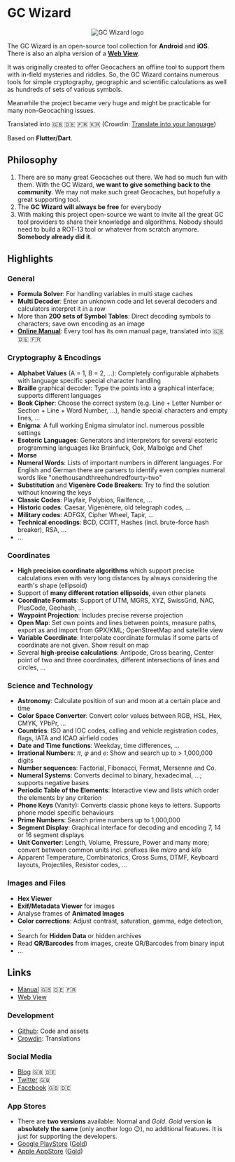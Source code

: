 # GC Wizard

<p align="center">
  <img src="https://github.com/S-Man42/GCWizard/blob/master/assets/logo/circle_border_128.png?raw=true" alt="GC Wizard logo"/>
</p>

The GC Wizard is an open-source tool collection for **Android** and **iOS**. There is also an alpha version of a **[Web View](http://gcwizard.net)**.

It was originally created to offer Geocachers an offline tool to support them with in-field mysteries and riddles. So, the GC Wizard contains numerous tools for simple cryptography, geographic and scientific calculations as well as hundreds of sets of various symbols.

Meanwhile the project became very huge and might be practicable for many non-Geocaching issues.

Translated into 🇬🇧 🇩🇪 🇫🇷 🇰🇷 (Crowdin: [Translate into your language](https://crowdin.com/project/gc-wizard))

Based on **Flutter/Dart**.

## Philosophy
1. There are so many great Geocaches out there. We had so much fun with them. With the GC Wizard, **we want to give something back to the community**. We may not make such great Geocaches, but hopefully a great supporting tool.
1. The **GC Wizard will always be free** for everybody
1. With making this project open-source we want to invite all the great GC tool providers to share their knowledge and algorithms. Nobody should need to build a ROT-13 tool or whatever from scratch anymore. **Somebody already did it**.

## Highlights

### General
* **Formula Solver**: For handling variables in multi stage caches
* **Multi Decoder**: Enter an unknown code and let several decoders and calculators interpret it in a row
* More than **200 sets of Symbol Tables**: Direct decoding symbols to characters; save own encoding as an image
* **[Online Manual](https://blog.gcwizard.net/manual/en/)**: Every tool has its own manual page, translated into 🇬🇧 🇩🇪 🇫🇷

### Cryptography & Encodings
* **Alphabet Values** (A = 1, B = 2, ...): Completely configurable alphabets with language specific special character handling
* **Braille** graphical decoder: Type the points into a graphical interface; supports different languages
* **Book Cipher**: Choose the correct system (e.g. Line + Letter Number or Section + Line + Word Number, ...), handle special characters and empty lines, ...
* **Enigma**: A full working Enigma simulator incl. numerous possible settings
* **Esoteric Languages**: Generators and interpretors for several esoteric programming languages like Brainfuck, Ook, Malbolge and Chef
* **Morse**
* **Numeral Words**: Lists of important numbers in different languages. For English and German there are parsers to identify even complex numeral words like "onethousandthreehundredfourty-two"
* **Substitution** and **Vigenère Code Breakers**: Try to find the solution without knowing the keys
* **Classic Codes**: Playfair, Polybios, Railfence, ...
* **Historic codes**: Caesar, Vigenènere, old telegraph codes, ...
* **Military codes**: ADFGX, Cipher Wheel, Tapir, ...
* **Technical encodings**: BCD, CCITT, Hashes (incl. brute-force hash breaker), RSA, ...
* ...

### Coordinates
* **High precision coordinate algorithms** which support precise calculations even with very long distances by always considering the earth's shape (ellipsoid)
* Support of **many different rotation ellipsoids**, even other planets
* **Coordinate Formats**: Support of UTM, MGRS, XYZ, SwissGrid, NAC, PlusCode, Geohash, ...
* **Waypoint Projection**: Includes precise reverse projection
* **Open Map**: Set own points and lines between points, measure paths, export as and import from GPX/KML; OpenStreetMap and satellite view
* **Variable Coordinate**: Interpolate coordinate formulas if some parts of coordinate are not given. Show result on map
* Several **high-precise calculations**: Antipode, Cross bearing, Center point of two and three coordinates, different intersections of lines and circles, ...

### Science and Technology
*  **Astronomy**: Calculate position of sun and moon at a certain place and time
* **Color Space Converter**: Convert color values between RGB, HSL, Hex, CMYK, YPbPr, ...
* **Countries**: ISO and IOC codes, calling and vehicle registration codes, flags, IATA and ICAO airfield codes
* **Date and Time functions**: Weekday, time differences, ...
* **Irrational Numbers**: *π*, *φ* and *e*: Show and search up to > 1,000,000 digits
* **Number sequences**: Factorial, Fibonacci, Fermat, Mersenne and Co.
* **Numeral Systems**: Converts decimal to binary, hexadecimal, ...; supports negative bases
* **Periodic Table of the Elements**: Interactive view and lists which order the elements by any criterion
* **Phone Keys** (Vanity): Converts classic phone keys to letters. Supports phone model specific behaviours
* **Prime Numbers**: Search prime numbers up to 1,000,000
* **Segment Display**: Graphical interface for decoding and encoding 7, 14 or 16 segment displays
* **Unit Converter**: Length, Volume, Pressure, Power and many more; convert between common units incl. prefixes like *micro* and *kilo*
* Apparent Temperature, Combinatorics, Cross Sums, DTMF, Keyboard layouts, Projectiles, Resistor codes, ...

### Images and Files
* **Hex Viewer**
* **Exif/Metadata Viewer** for images
* Analyse frames of **Animated Images**
* **Color corrections**: Adjust contrast, saturation, gamma, edge detection, ...
* Search for **Hidden Data** or hidden archives
* Read **QR/Barcodes** from images, create QR/Barcodes from binary input
* ...

## Links

* [Manual](https://blog.gcwizard.net/manual/en/) 🇬🇧 🇩🇪 🇫🇷
* [Web View](http://gcwizard.net)

### Development
* [Github](https://github.com/S-Man42/GCWizard): Code and assets
* [Crowdin](https://crowdin.com/project/gc-wizard): Translations

### Social Media
* [Blog](https://blog.gcwizard.net/) 🇬🇧 🇩🇪
* [Twitter](https://twitter.com/gc_wizard) 🇬🇧
* [Facebook](https://www.facebook.com/geocache.wizard) 🇬🇧 🇩🇪

### App Stores
* There are **two versions** available: Normal and *Gold*. *Gold* version **is absolutely the same** (only another logo 😉), no additional features. It is just for supporting the developers.
* [Google PlayStore](https://play.google.com/store/apps/details?id=de.sman42.gc_wizard) ([Gold](https://play.google.com/store/apps/details?id=de.sman42.gc_wizard_gold))
* [Apple AppStore](https://apps.apple.com/us/app/id1506766126) ([Gold](https://apps.apple.com/us/app/id1510372318))
